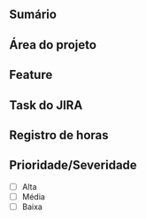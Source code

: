 ## Sumário
<!-- Explicação da feature/modificação -->

## Área do projeto
<!-- Área afetada do projeto -->

## Feature
<!-- explicação da feature -->

## Task do JIRA
<!-- link da task do JIRA no formato [SU-XYZ](url) -->

## Registro de horas
<!-- link do registro de horas do JIRA no formato [JIRA](url) -->

## Prioridade/Severidade
<!-- grau de prioridade -->
- [ ] Alta
- [ ] Média
- [ ] Baixa
